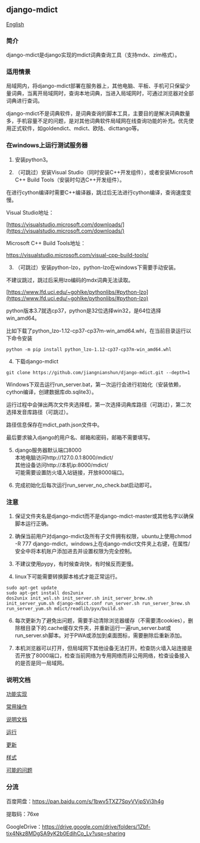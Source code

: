 ﻿## django-mdict

[English](doc/readme_en.md)

### 简介

django-mdict是django实现的mdict词典查询工具（支持mdx、zim格式）。

### 适用情景

局域网内，将django-mdict部署在服务器上，其他电脑、平板、手机可只保留少量词典，当离开局域网时，查询本地词典，当进入局域网时，可通过浏览器对全部词典进行查词。

django-mdict不是词典软件，是词典查询的脚本工具，主要目的是解决词典数量多，手机容量不足的问题，是对其他词典软件局域网在线查询功能的补充。优先使用正式软件，如goldendict、mdict、欧陆、dicttango等。

### 在windows上运行测试服务器

1. 安装python3。

2. （可跳过）安装Visual Studio（同时安装C++开发组件），或者安装Microsoft C++ Build Tools（安装时勾选C++开发组件）。

在进行cython编译时需要C++编译器，跳过后无法进行cython编译，查询速度变慢。

Visual Studio地址：

[https://visualstudio.microsoft.com/downloads/](https://visualstudio.microsoft.com/downloads/)

Microsoft C++ Build Tools地址：

[https://visualstudio.microsoft.com/visual-cpp-build-tools/
](https://visualstudio.microsoft.com/visual-cpp-build-tools/
)

3. （可跳过）安装python-lzo，python-lzo在windows下需要手动安装。

不建议跳过，跳过后采用lzo编码的mdx词典无法读取。

[https://www.lfd.uci.edu/~gohlke/pythonlibs/#python-lzo](https://www.lfd.uci.edu/~gohlke/pythonlibs/#python-lzo)

python版本3.7就选cp37，python是32位选择win32，是64位选择win_amd64。

比如下载了python_lzo-1.12-cp37-cp37m-win_amd64.whl，在当前目录运行以下命令安装

```
python -m pip install python_lzo-1.12-cp37-cp37m-win_amd64.whl
```

4. 下载django-mdict

```
git clone https://github.com/jiangnianshun/django-mdict.git --depth=1
```

Windows下双击运行run_server.bat，第一次运行会进行初始化（安装依赖，cython编译，创建数据库db.sqlite3）。

运行过程中会弹出两次文件夹选择框，第一次选择词典库路径（可跳过），第二次选择发音库路径（可跳过）。

路径信息保存在mdict_path.json文件中。

最后要求输入django的用户名、邮箱和密码，邮箱不需要填写。

5. django服务器默认端口8000
<br />本地电脑访问http://127.0.0.1:8000/mdict/
<br />其他设备访问http://本机ip:8000/mdict/
<br />可能需要设置防火墙入站链接，开放8000端口。

6. 完成初始化后每次运行run_server_no_check.bat启动即可。
   
### 注意

1. 保证文件夹名是django-mdict而不是django-mdict-master或其他名字以确保脚本运行正确。

2. 确保当前用户对django-mdict及所有子文件拥有权限，ubuntu上使用chmod -R 777 django-mdict，windows上在django-mdict文件夹上右键，在属性/安全中将本机账户添加进去并设置权限为完全控制。

3. 不建议使用pypy，有时候查询快，有时候反而更慢。

4. linux下可能需要转换脚本格式才能正常运行。

```
sudo apt-get update
sudo apt-get install dos2unix
dos2unix init_wsl.sh init_server.sh init_server_brew.sh init_server_yum.sh django-mdict.conf run_server.sh run_server_brew.sh run_server_yum.sh mdict/readlib/pyx/build.sh
```

6. 每次更新为了避免出问题，需要手动清除浏览器缓存（不需要清cookies），删除根目录下的.cache缓存文件夹，并重新运行一遍run_server.bat或run_server.sh脚本。对于PWA或添加到桌面图标，需要删除后重新添加。

7. 本机浏览器可以打开，但局域网下其他设备无法打开。检查防火墙入站连接是否开放了8000端口，检查当前网络为专用网络而非公用网络，检查设备接入的是否是同一局域网。

### 说明文档

[功能实现](doc/doc_func.md)

[常用操作](doc/doc_op.md)

[说明文档](doc/doc_index.md)

[运行](doc/doc_deploy.md)

[更新](doc/doc_update.md)

[样式](doc/doc_style.md)

[可能的问题](doc/doc_question.md)

### 分流

百度网盘：https://pan.baidu.com/s/1bwv5TXZ7SpyVVjpSVi3h4g 

提取码：76xe

GoogleDrive：https://drive.google.com/drive/folders/1Zbf-tix4Nkz8MDgSA9yK2b0EdihCo_Lv?usp=sharing